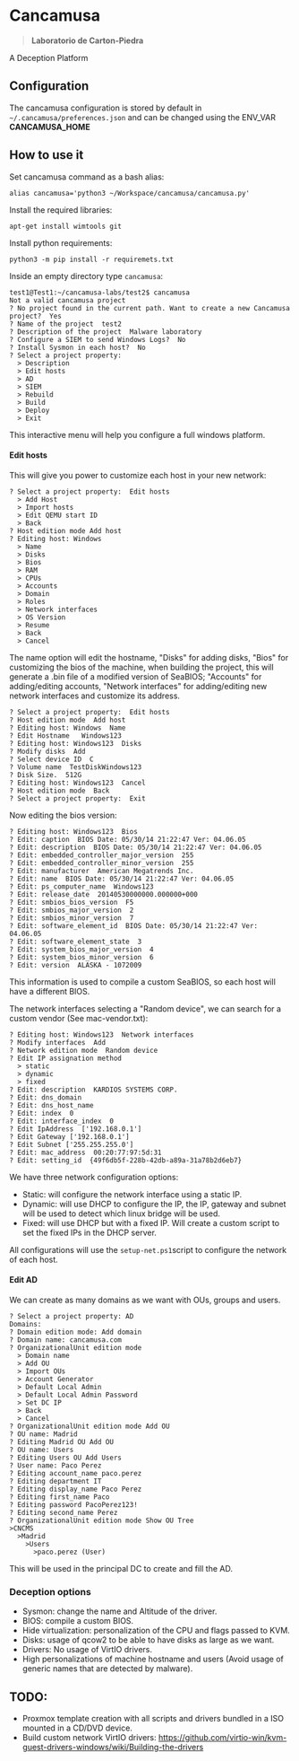 # Cancamusa 
> **Laboratorio de Carton-Piedra**

A Deception Platform

## Configuration
The cancamusa configuration is stored by default in `~/.cancamusa/preferences.json` and can be changed using the ENV_VAR **CANCAMUSA_HOME**

## How to use it

Set cancamusa command as a bash alias:
```
alias cancamusa='python3 ~/Workspace/cancamusa/cancamusa.py'
```

Install the required libraries: 
```
apt-get install wimtools git
```

Install python requirements:
```
python3 -m pip install -r requiremets.txt
```

Inside an empty directory type `cancamusa`:
```
test1@Test1:~/cancamusa-labs/test2$ cancamusa
Not a valid cancamusa project
? No project found in the current path. Want to create a new Cancamusa project?  Yes
? Name of the project  test2
? Description of the project  Malware laboratory
? Configure a SIEM to send Windows Logs?  No
? Install Sysmon in each host?  No
? Select a project property:  
  > Description
  > Edit hosts
  > AD
  > SIEM
  > Rebuild
  > Build
  > Deploy
  > Exit
```
This interactive menu will help you configure a full windows platform.

#### Edit hosts
This will give you power to customize each host in your new network:
```
? Select a project property:  Edit hosts
  > Add Host
  > Import hosts
  > Edit QEMU start ID
  > Back
? Host edition mode Add host
? Editing host: Windows
  > Name
  > Disks
  > Bios
  > RAM
  > CPUs
  > Accounts
  > Domain
  > Roles
  > Network interfaces
  > OS Version
  > Resume
  > Back
  > Cancel
```
The name option will edit the hostname, "Disks" for adding disks, "Bios" for customizing the bios of the machine, when building the project, this will generate a .bin file of a modified version of SeaBIOS; "Accounts" for adding/editing accounts, "Network interfaces" for adding/editing new network interfaces and customize its address.
```
? Select a project property:  Edit hosts
? Host edition mode  Add host
? Editing host: Windows  Name
? Edit Hostname   Windows123
? Editing host: Windows123  Disks
? Modify disks  Add
? Select device ID  C
? Volume name  TestDiskWindows123
? Disk Size.  512G
? Editing host: Windows123  Cancel
? Host edition mode  Back
? Select a project property:  Exit
```

Now editing the bios version:
```
? Editing host: Windows123  Bios
? Edit: caption  BIOS Date: 05/30/14 21:22:47 Ver: 04.06.05
? Edit: description  BIOS Date: 05/30/14 21:22:47 Ver: 04.06.05
? Edit: embedded_controller_major_version  255
? Edit: embedded_controller_minor_version  255
? Edit: manufacturer  American Megatrends Inc.
? Edit: name  BIOS Date: 05/30/14 21:22:47 Ver: 04.06.05
? Edit: ps_computer_name  Windows123
? Edit: release_date  20140530000000.000000+000
? Edit: smbios_bios_version  F5
? Edit: smbios_major_version  2
? Edit: smbios_minor_version  7
? Edit: software_element_id  BIOS Date: 05/30/14 21:22:47 Ver: 04.06.05
? Edit: software_element_state  3
? Edit: system_bios_major_version  4
? Edit: system_bios_minor_version  6
? Edit: version  ALASKA - 1072009
```
This information is used to compile a custom SeaBIOS, so each host will have a different BIOS.

The network interfaces selecting a "Random device", we can search for a custom vendor (See mac-vendor.txt):
```
? Editing host: Windows123  Network interfaces
? Modify interfaces  Add
? Network edition mode  Random device
? Edit IP assignation method
  > static
  > dynamic
  > fixed
? Edit: description  KARDIOS SYSTEMS CORP.
? Edit: dns_domain  
? Edit: dns_host_name  
? Edit: index  0
? Edit: interface_index  0
? Edit IpAddress  ['192.168.0.1']
? Edit Gateway ['192.168.0.1']
? Edit Subnet ['255.255.255.0']
? Edit: mac_address  00:20:77:97:5d:31
? Edit: setting_id  {49f6db5f-228b-42db-a89a-31a78b2d6eb7}
```

We have three network configuration options:
* Static: will configure the network interface using a static IP.
* Dynamic: will use DHCP to configure the IP, the IP, gateway and subnet will be used to detect which linux bridge will be used.
* Fixed: will use DHCP but with a fixed IP. Will create a custom script to set the fixed IPs in the DHCP server.

All configurations will use the `setup-net.ps1`script to configure the network of each host.

#### Edit AD

We can create as many domains as we want with OUs, groups and users.

```
? Select a project property: AD
Domains:
? Domain edition mode: Add domain
? Domain name: cancamusa.com
? OrganizationalUnit edition mode
  > Domain name
  > Add OU
  > Import OUs
  > Account Generator
  > Default Local Admin
  > Default Local Admin Password
  > Set DC IP
  > Back
  > Cancel
? OrganizationalUnit edition mode Add OU
? OU name: Madrid
? Editing Madrid OU Add OU
? OU name: Users
? Editing Users OU Add Users
? User name: Paco Perez
? Editing account_name paco.perez
? Editing department IT
? Editing display_name Paco Perez
? Editing first_name Paco
? Editing password PacoPerez123!
? Editing second_name Perez
? OrganizationalUnit edition mode Show OU Tree
>CNCMS
  >Madrid
    >Users
      >paco.perez (User)
```
This will be used in the principal DC to create and fill the AD.

### Deception options
* Sysmon: change the name and Altitude of the driver.
* BIOS: compile a custom BIOS.
* Hide virtualization: personalization of the CPU and flags passed to KVM.
* Disks: usage of qcow2 to be able to have disks as large as we want.
* Drivers: No usage of VirtIO drivers.
* High personalizations of machine hostname and users (Avoid usage of generic names that are detected by malware).


## TODO:
- Proxmox template creation with all scripts and drivers bundled in a ISO mounted in a CD/DVD device.
- Build custom network VirtIO drivers: https://github.com/virtio-win/kvm-guest-drivers-windows/wiki/Building-the-drivers


